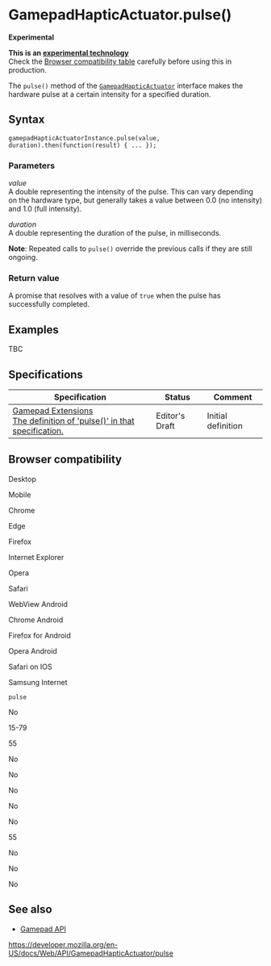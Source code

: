 GamepadHapticActuator.pulse()
=============================

**Experimental**

**This is an [experimental technology](https://developer.mozilla.org/en-US/docs/MDN/Guidelines/Conventions_definitions#experimental)**  
Check the [Browser compatibility table](#browser_compatibility) carefully before using this in production.

The `pulse()` method of the [`GamepadHapticActuator`](../gamepadhapticactuator) interface makes the hardware pulse at a certain intensity for a specified duration.

Syntax
------

    gamepadHapticActuatorInstance.pulse(value, duration).then(function(result) { ... });

### Parameters

*value*  
A double representing the intensity of the pulse. This can vary depending on the hardware type, but generally takes a value between 0.0 (no intensity) and 1.0 (full intensity).

*duration*  
A double representing the duration of the pulse, in milliseconds.

**Note**: Repeated calls to `pulse()` override the previous calls if they are still ongoing.

### Return value

A promise that resolves with a value of `true` when the pulse has successfully completed.

Examples
--------

TBC

Specifications
--------------

<table><thead><tr class="header"><th>Specification</th><th>Status</th><th>Comment</th></tr></thead><tbody><tr class="odd"><td><a href="https://w3c.github.io/gamepad/extensions.html#dom-gamepadhapticactuator-pulse">Gamepad Extensions<br />
<span class="small">The definition of 'pulse()' in that specification.</span></a></td><td><span class="spec-ed">Editor's Draft</span></td><td>Initial definition</td></tr></tbody></table>

Browser compatibility
---------------------

Desktop

Mobile

Chrome

Edge

Firefox

Internet Explorer

Opera

Safari

WebView Android

Chrome Android

Firefox for Android

Opera Android

Safari on IOS

Samsung Internet

`pulse`

No

15-79

55

No

No

No

No

No

55

No

No

No

See also
--------

-   [Gamepad API](../gamepad_api)

<a href="https://developer.mozilla.org/en-US/docs/Web/API/GamepadHapticActuator/pulse" class="_attribution-link">https://developer.mozilla.org/en-US/docs/Web/API/GamepadHapticActuator/pulse</a>

